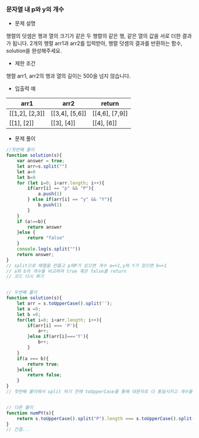 ### 문자열 내 p와 y의 개수

- 문제 설명

행렬의 덧셈은 행과 열의 크기가 같은 두 행렬의 같은 행, 같은 열의 값을 서로 더한 결과가 됩니다. 2개의 행렬 arr1과 arr2를 입력받아, 행렬 덧셈의 결과를 반환하는 함수, solution을 완성해주세요.



- 제한 조건

행렬 arr1, arr2의 행과 열의 길이는 500을 넘지 않습니다.



- 입출력 예

| arr1           | arr2           | return         |
| -------------- | -------------- | -------------- |
| [[1,2], [2,3]] | [[3,4], [5,6]] | [[4,6], [7,9]] |
| [[1], [2]]     | [[3], [4]]     | [[4], [6]]     |



- 문제 풀이

```javascript
//첫번째 풀이
function solution(s){
    var answer = true;
    let arr=s.split("")
    let a=0
    let b=0
    for (let i=0; i<arr.length; i++){
        if(arr[i] == "p" && "P"){
            a.push(1)
        } else if(arr[i] == "y" && "Y"){
            b.push(1)
        }
    }
    if (a!==b){
        return answer
    }else {
        return "false"
    }
    console.log(s.split(""))
    return answer;
}
// split으로 배열을 만들고 p와P가 있으면 개수 a=+1,y와 Y가 있으면 b=+1
// a와 b의 개수를 비교하여 true 혹은 false를 return
// 코드 다시 짜기


// 두번째 풀이
function solution(s){
    let arr = s.toUpperCase().split('');
    let a =0;
    let b =0;
    for(let i=0; i<arr.length; i++){
        if(arr[i] === 'P'){
            a++;
        }else if(arr[i]==='Y'){
            b++;
        }
    }
    if(a === b){
        return true;
    }else{
        return false;
    }
}
// 첫번째 풀이에서 split 하기 전에 toUpperCase를 통해 대문자로 다 통일시키고 개수를 비교


// 다른 풀이
function numPY(s){
    return s.toUpperCase().split("P").length === s.toUpperCase().split("Y").length;
}
// 간결...
```

